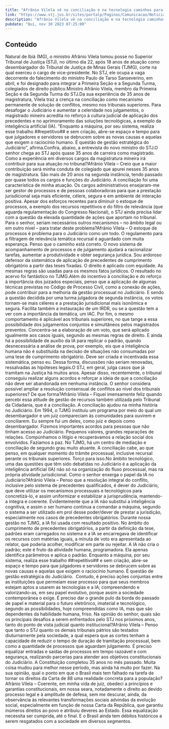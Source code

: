 ```yaml
---
title: "Afrânio Vilela vê na conciliação e na tecnologia caminhos para desafogar o Judiciário"
link: "https://www.stj.jus.br/sites/portalp/Paginas/Comunicacao/Noticias/2023/30112023-Afranio-Vilela-ve-na-conciliacao-e-na-tecnologia-caminhos-para-desafogar-o-Judiciario-.aspx"
description: "Afrânio Vilela vê na conciliação e na tecnologia caminhos para desafogar o Judiciário"
pubdate: "Qui, nov 30 2023 07:25:00"
---
```


## Conteúdo

Natural de Ibiá (MG), o ministro Afrânio Vilela tomou posse no Superior Tribunal de Justiça (STJ), no último dia 22, após 18 anos de atuação como desembargador do Tribunal de Justiça de Minas Gerais (TJMG), corte na qual exerceu o cargo de vice-presidente. No STJ, ele ocupa a vaga decorrente do falecimento do ministro Paulo de Tarso Sanseverino, em abril, e foi designado para integrar a Primeira Seção e a Segunda Turma, colegiados de direito público.​​​​​​​​​Ministro Afrânio Vilela, membro da Primeira Seção e da Segunda Turma do STJ.​Da sua experiência de 35 anos de magistratura, Vilela traz a crença na conciliação como mecanismo permanente de solução de conflitos, mesmo nos tribunais superiores. Para desafogar o Judiciário e aumentar a celeridade nos julgamentos, o magistrado mineiro acredita no reforço à cultura judicial de aplicação dos precedentes e no aprimoramento das soluções tecnológicas, a exemplo da inteligência artificial (IA). "Enquanto a máquina, por seu sistema, realiza esse trabalho ##repetitivo## e sem criação, abre-se espaço e tempo para que julgadores e servidores se debrucem sobre as novas causas e aquelas que exigem o raciocínio humano. É questão de gestão estratégica do Judiciário", afirma.Confira, abaixo, a entrevista do novo ministro do STJ.O senhor chega ao STJ após quase 35 anos de carreira como magistrado. Como a experiência em diversos cargos da magistratura mineira irá contribuir para sua atuação no tribunal?Afrânio Vilela – Creio que a maior contribuição será minha conduta de colegiado que apurei nesses 35 anos de magistratura. São mais de 20 anos na segunda instância, tendo passado por quase todos os cargos e funções do Judiciário. A conciliação foi uma característica de minha atuação. Os cargos administrativos ensejaram-me ser gestor de processos e de pessoas colaboradoras para que a prestação jurisdicional seja mais eficiente, célere, segura e em ambiente de interação positiva. Apesar dos esforços recentes para diminuir o estoque de processos, a exemplo dos recursos repetitivos e do filtro de relevância (que aguarda regulamentação do Congresso Nacional), o STJ ainda precisa lidar com a questão da elevada quantidade de ações que aportam no tribunal. Para o senhor, seriam necessários outros mecanismos – no âmbito legal ou em outro nível – para tratar deste problema?Afrânio Vilela – O estoque de processos é problema para o Judiciário como um todo. O regulamento para a filtragem de relevância temática recursal é aguardado com muita esperança. Penso que o caminho está correto. O novo sistema de acompanhamento de processos e de julgamento ajudará a racionalizar tarefas, aumentar a produtividade e obter segurança jurídica. Sou ardoroso defensor da sistemática de aplicação de precedentes de cumprimento obrigatório a partir das teses fixadas. O direito é aplicado com equidade. As mesmas regras são usadas para os mesmos fatos jurídicos. O resultado no acervo foi fantástico no TJMG.Além do incentivo à conciliação e do reforço à importância dos juizados especiais, penso que a aplicação de algumas técnicas previstas no Código de Processo Civil, como a conexão de ações, pode contribuir para a melhoria da gestão processual no Judiciário. E sendo a questão decidida por uma turma julgadora de segunda instância, os votos tornam-se mais céleres e a prestação jurisdicional mais isonômica e segura. Facilita também a instauração de um IRDR, ou se a questão tem a ver com a importância da temática, um IAC. Por fim, o mesmo comportamento é aplicável aos tribunais superiores, no que tange a essa possibilidade dos julgamentos conjuntos e simultâneos pelos magistrados preventos. Concentra-se a elaboração de um voto, que será aplicado igualmente aos casos iguais, segundo as mesmas regras de direito. E ainda há a possibilidade de auxílio da IA para replicar o padrão, quando desnecessária a análise de prova, por exemplo, eis que a inteligência humana não é substituída na decisão de situações não consumadas por uma tese de cumprimento obrigatório. Deve ser criada e incentivada essa sistemática, penso eu. Dessa forma, discussões não seriam renovadas, ressalvadas as hipóteses legais.O STJ, em geral, julga casos que já tramitam na Justiça há muitos anos. Apesar disso, recentemente, o tribunal conseguiu realizar alguns acordos e reforçar a ideia de que a conciliação não deve ser abandonada em nenhuma instância. O senhor considera possível ampliar a resolução consensual de conflitos ao nível dos tribunais superiores? De que forma?Afrânio Vilela – Fiquei imensamente feliz quando percebi essa atitude de gestão de recursos também utilizada pelo Tribunal da Cidadania, que é a conciliação. A conciliação ajudou na minha história no Judiciário. Em 1994, o TJMG instituiu um programa por meio do qual um desembargador e um juiz compareciam às comunidades para ouvirem e conciliarem. Eu sempre fui um deles, como juiz e depois como desembargador. Fizemos importantes acordos para pessoas que não tinham acesso ao Judiciário. Pequenos valores, grandes reparações de relações. Compúnhamos o litígio e recuperávamos a relação social dos envolvidos. Fazíamos a paz. No TJMG, há um centro de mediação e conciliação de segundo grau muito atuante. A conciliação cabe, ao que penso, em qualquer momento do trâmite processual, inclusive recursal perante os tribunais superiores. Torço para isso.No âmbito tecnológico, uma das questões que têm sido debatidas no Judiciário é a aplicação da inteligência artificial (IA) não só na organização do fluxo processual, mas na própria atividade jurisdicional. Como o senhor enxerga o papel da IA no Judiciário?Afrânio Vilela – Penso que a resolução integral do conflito, inclusive pelo sistema de precedentes qualificados, é dever do Judiciário, que deve utilizar os mecanismos processuais e tecnológicos para concretizá-lo, e assim uniformizar e estabilizar a jurisprudência, mantendo-a íntegra e coerente. Evidentemente que a IA não substitui a inteligência cognitiva, e assim o ser humano continua a comandar a máquina, segundo o sistema a ser utilizado em prol desse poder/dever de prestar a jurisdição, especialmente nos casos de precedentes obrigatórios. Durante nossa gestão no TJMG, a IA foi usada com resultado positivo. No âmbito do cumprimento de precedentes obrigatórios, a partir da definição da tese, padrões eram carregados no sistema e a IA se encarregava de identificar os recursos com matérias iguais, a minuta de voto era apresentada ao relator, que poderia acolher, modificar em parte ou rejeitar. A IA não cria o padrão; este é fruto da atividade humana, programadora. Ela apenas identifica parâmetros e aplica o padrão. Enquanto a máquina, por seu sistema, realiza esse trabalho ##repetitivo## e sem criação, abre-se espaço e tempo para que julgadores e servidores se debrucem sobre as novas causas e aquelas que exigem o raciocínio humano. É questão de gestão estratégica do Judiciário.  Contudo, é preciso ações conjuntas entre as instituições que permeiam esse processo para que seus membros estejam aptos a usarem as tecnologias e a IA; compreendendo e valorizando-as, em seu papel evolutivo, porque assim a sociedade contemporânea o exige. É preciso dar o grande pulo da borda do passado de papel e material para o futuro eletrônico, imaterial e tecnológico, segundo as possibilidades, hoje compreendidas como IA, mas que são dependentes da habilidade humana, friso. Na opinião do senhor, quais são os principais desafios a serem enfrentados pelo STJ nos próximos anos, tanto do ponto de vista judicial quanto institucional?Afrânio Vilela – Penso que tanto o STJ quanto os demais tribunais pátrios são testados diuturnamente pela sociedade, a qual espera que as cortes tenham a capacidade de reduzir o tempo de duração de tramitação processual, bem como a quantidade de processos que aguardam julgamento. É preciso equalizar entradas e saídas de processos em tempo razoável e com segurança, realizando parcerias para atender aos objetivos constitucionais do Judiciário. A Constituição completou 35 anos no mês passado. Muita coisa mudou para melhor nesse período, mas ainda há muito por fazer. Na sua opinião, qual o ponto em que o Brasil mais tem falhado na tarefa de tornar os direitos da Carta de 88 uma realidade concreta para a população? Afrânio Vilela – Coerente, em minha vida de juiz, obedeci a princípios e garantias constitucionais, em nossa seara, notadamente o direito ao devido processo legal e à amplitude de defesa, sem me descurar, ainda, da observância às relevantes transformações sociais advindas da evolução social, especialmente em função de nossa Carta da República, que garantiu inúmeros direitos ao povo e atribuiu deveres ao Estado. Essa equalização necessita ser cumprida, até o final. E o Brasil ainda tem débitos históricos a serem resgatados com a sociedade em diversos segmentos.
